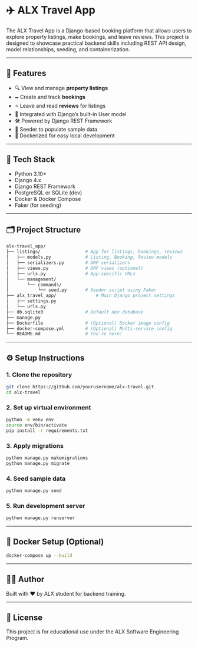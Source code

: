 # ✈️ ALX Travel App

The ALX Travel App is a Django-based booking platform that allows users to explore property listings, make bookings, and leave reviews. This project is designed to showcase practical backend skills including REST API design, model relationships, seeding, and containerization.

---

## 🚀 Features

* 🔍 View and manage **property listings**
* 🗕️ Create and track **bookings**
* ⭐ Leave and read **reviews** for listings
* 🔐 Integrated with Django’s built-in User model
* 🛠 Powered by Django REST Framework
* 🧪 Seeder to populate sample data
* 🐳 Dockerized for easy local development

---

## 🧱 Tech Stack

* Python 3.10+
* Django 4.x
* Django REST Framework
* PostgreSQL or SQLite (dev)
* Docker & Docker Compose
* Faker (for seeding)

---

## 🗂 Project Structure

```bash
alx-travel_app/
├── listings/                 # App for listings, bookings, reviews
│   ├── models.py             # Listing, Booking, Review models
│   ├── serializers.py        # DRF serializers
│   ├── views.py              # DRF views (optional)
│   ├── urls.py               # App-specific URLs
│   └── management/
│       └── commands/
│           └── seed.py       # Seeder script using Faker
├── alx_travel_app/               # Main Django project settings
│   ├── settings.py
│   └── urls.py
├── db.sqlite3                # Default dev database
├── manage.py
├── Dockerfile                # (Optional) Docker image config
├── docker-compose.yml        # (Optional) Multi-service config
└── README.md                 # You're here!
```

---

## ⚙️ Setup Instructions

### 1. Clone the repository

```bash
git clone https://github.com/yourusername/alx-travel.git
cd alx-travel
```

### 2. Set up virtual environment

```bash
python -m venv env
source env/bin/activate
pip install -r requirements.txt
```

### 3. Apply migrations

```bash
python manage.py makemigrations
python manage.py migrate
```

### 4. Seed sample data

```bash
python manage.py seed
```

### 5. Run development server

```bash
python manage.py runserver
```

---

## 🐳 Docker Setup (Optional)

```bash
docker-compose up --build
```

---

## 👨‍💼 Author

Built with ❤️ by ALX student for backend training.

---

## 📄 License

This project is for educational use under the ALX Software Engineering Program.
